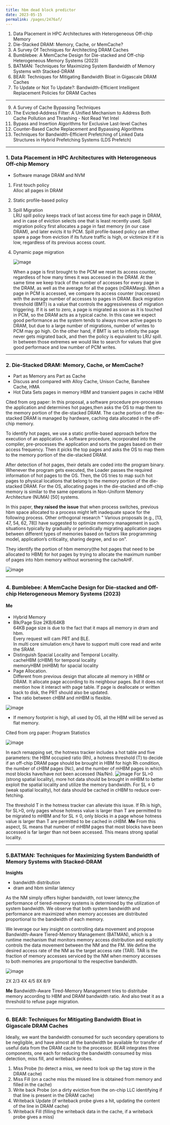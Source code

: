 ```yaml
---
title: hbm dead block predictor
date: 2023-05-15 
permalink: /pages/2476af/
---
```


1. Data Placement in HPC Architectures with Heterogeneous Off-chip Memory
2. Die-Stacked DRAM: Memory, Cache, or MemCache?
3. A Survey Of Techniques for Architecting DRAM Caches
4. Bumblebee: A MemCache Design for Die-stacked and Off-chip Heterogeneous Memory Systems (2023)
5. BATMAN: Techniques for Maximizing System Bandwidth of Memory Systems with Stacked-DRAM
6. BEAR: Techniques for Mitigating Bandwidth Bloat in Gigascale DRAM Caches
7. To Update or Not To Update?: Bandwidth-Efficient Intelligent Replacement Policies for DRAM Caches

---

9. A Survey of Cache Bypassing Techniques
10. The Evicted-Address Filter: A Unified Mechanism to Address Both Cache Pollution and Thrashing - Not Read Yet Intel
11. Bypass and Insertion Algorithms for Exclusive Last-level Caches
12. Counter-Based Cache Replacement and Bypassing Algorithms
13. Techniques for Bandwidth-Efficient Prefetching of Linked Data Structures in Hybrid Prefetching Systems (LDS Prefetch)
---
### 1. Data Placement in HPC Architectures with Heterogeneous Off-chip Memory
- Software manage DRAM and NVM
1. First touch policy<br>
   Alloc all pages in DRAM
2. Static profile-based policy
3. Spill Migration<br>
   LRU spill policy keeps track of last access time for each page in DRAM, and in case of eviction selects one that is least recently used.
   Spill migration policy first allocates a page in fast memory (in our case DRAM), and later evicts it to PCM.
   Spill profile-based policy can either spare a page from eviction if its future traffic is high, or victimize it if it is low, regardless of its previous access count.
4. Dynamic page migration

   ![image](https://github.com/hitqshao/qishao-notes/assets/23403286/f32475d8-b0ce-4066-a416-d36d1f44c86f)
   
   When a page is first brought to the PCM we reset its access counter, regardless of how many times it was accessed in the DRAM. At the same time we keep track of   the number of accesses for every page in the DRAM, as well as the average for all the pages (nDRAMavg). When a page in PCM is accessed, we compare its access counter
(naccesses) with the average number of accesses to pages in DRAM.
   Back migration threshold (BMT) is a value that controls the aggressiveness of migration triggering.
   If it is set to zero, a page is migrated as soon as it is touched in PCM, so the DRAM acts as a typical cache. In this case we expect good performance as the system tends to always move active pages to DRAM, but due to a large number of migrations, number of writes to PCM may go high.
   On the other hand, if BMT is set to infinity the page never gets migrated back, and then the policy is equivalent to LRU spill. In between those extremes we would like to search for values that give good performace and low number of PCM writes.

---   
### 2. Die-Stacked DRAM: Memory, Cache, or MemCache?
- Part as Memory ans Part as Cache
- Discuss and compared with Alloy Cache, Unison Cache, Banshee Cache, HMA
- Hot Data Sets pages in memory HBM and transient pages in cache HBM

Cited from org paper:
In this proposal, a software procedure pre-processes the application and determines hot pages,then asks the OS to map them to the memory portion of the die-stacked DRAM. The cache portion of the die-stacked DRAM is managed by hardware, caching data allocated in the off-chip memory.

To identify hot pages, we use a static profile-based approach before the execution of an application. A software procedure, incorporated into the compiler, pre-processes the application and sorts the pages based on their access frequency. Then it picks the top pages and asks the OS to map them to the memory portion of the die-stacked DRAM.

After detection of hot pages, their details are coded into the program binary. Whenever the program gets executed, the Loader passes the required information of hot pages to the OS. Then, the OS tries to map such hot pages to physical locations that belong to the memory portion of the die-stacked DRAM. For the OS, allocating pages in the die-stacked and off-chip memory is similar to the same operations in Non-Uniform Memory Architecture (NUMA) [50] systems.

In this paper, **they raised the issue** that when process switches, previous hbm space allocated to a process might left inadequate space for the following process. Other orthogonal research  " Various proposals (e.g., [13, 47, 54, 62, 78]) have suggested to optimize memory management in such situations typically by gradually or periodically migrating application pages between different types of memories based on factors like programming model, application’s criticality, sharing degree, and so on".

They identify the portion of hbm memory(the hot pages that need to be allocated to HBM) for hot pages by trying to allocate the maximum number of pages into hbm memory without worsening the cacheAHF.

![image](https://github.com/hitqshao/qishao-notes/assets/23403286/b6fac2f3-c4df-4747-8588-d96b22f317fd)

---
### 4. Bumblebee: A MemCache Design for Die-stacked and Off-chip Heterogeneous Memory Systems (2023)
#### Me
- Hybrid Memory
- Blk/Page Size 2KB/64KB<br>
  64KB page size is due to the fact that it maps all memory in dram and hbm.<br>
  Every request will cam PRT and BLE. <br>
  In multi core simulation env,it have to support multi core read and write the SRAM.<br>
- Distinguish Spacial Locality and Temporal Locality.<br>
  cacheHBM (cHBM) for temporal locality<br>
  memoryHBM (mHBM) for spacial locality<br>
- Page Allocation.<br>
  Different from previous design that allocate all memory in HBM or DRAM. It allocate page according to its neighbour pages.
  But it does not mention how it interact with page table. If page is deallocate or written back to disk, the PRT should also be updated.
- The ratio between cHBM and mHBM is flexible.

![image](https://github.com/hitqshao/qishao-notes/assets/23403286/6a4417fe-70f7-4620-bcb9-014503a7b6d1)

- If memory footprint is high, all used by OS, all the HBM will be served as flat memory.

Cited from org paper:
Program Statistics

![image](https://github.com/hitqshao/qishao-notes/assets/23403286/5937f36c-c347-4be5-be5c-fbf446cde4c4)

In each remapping set, the hotness tracker includes a hot table and five parameters: the HBM occupied ratio (Rh), a hotness threshold (T) to decide if an off-chip DRAM page should be brought in HBM for high Rh condition, the number of cHBM pages (Nc), and the number of mHBM pages in which most blocks have/have not been accessed (Na/Nn).
![image](https://github.com/hitqshao/qishao-notes/assets/23403286/a3206fc5-49f2-412e-8001-9694c4d78047)
For SL>0 (strong spatial locality), more hot data should be brought in mHBM to better exploit the spatial locality and utilize the memory bandwidth. For SL ≤ 0 (weak spatial locality), hot data should be cached in cHBM to reduce over-fetching.

The threshold T in the hotness tracker can alleviate this issue. If Rh is high, for SL>0, only pages whose hotness value is larger than T are permitted to be migrated to mHBM and for SL ≤ 0, only blocks in a page whose hotness value is larger than T are permitted to be cached in
cHBM.
**Me**
From this aspect, SL means that number of mHBM pages that most blocks have been accessed is far larger than not been accessed. This means strong spatial locality.

---
### 5.BATMAN: Techniques for Maximizing System Bandwidth of Memory Systems with Stacked-DRAM
**Insights**
- bandwidth distribution
- dram and hbm similar latency

As the NM simply offers higher bandwidth, not lower latency,the performance of tiered-memory systems is determined by the utilization of system bandwidth. We observe that both system bandwidth and performance are maximized when memory accesses are distributed proportional to the bandwidth of each memory.

We leverage our key insight on controlling data movement and propose Bandwidth-Aware Tiered-Memory Management (BATMAN), which is a runtime mechanism that monitors memory access distribution and explicitly controls the data movement between the NM and the FM. 
We define the desired access rate of the NM as the target access rate (TAR). TAR is the fraction of memory accesses serviced by the NM when memory accesses to both memories are proportional to the respective bandwidth.

![image](https://github.com/hitqshao/qishao-notes/assets/23403286/a307ab63-9871-4e66-bf4c-792a391022ae)

2X 2/3
4X 4/5
8X 8/9

**Me**
Bandwidth-Aware Tired-Memory Management tries to distritube memory according to HBM and DRAM bandwidth ratio. And also treat it as a threshold to refuse page migration.

---
### 6. BEAR: Techniques for Mitigating Bandwidth Bloat in Gigascale DRAM Caches

Ideally, we want the bandwidth consumed for such secondary operations to be negligible, and have almost all the bandwidth be available for transfer of useful data from the DRAM cache to the processor.
BEAR integrates three components, one each for reducing the bandwidth consumed by miss detection, miss fill, and writeback probes.

1. Miss Probe (to detect a miss, we need to look up the tag store in the DRAM cache)
2. Miss Fill (on a cache miss the missed line is obtained from memory and filled in the cache)
3. Write back Probe (on a dirty eviction from the on-chip LLC identifying if that line is present in the DRAM cache)
4. Writeback Update (if writeback probe gives a hit, updating the content of the line in DRAM cache)
5. Writeback Fill (filling the writeback data in the cache, if a writeback probe gives a miss)



